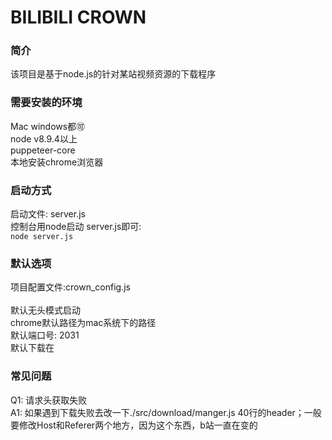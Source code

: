 BILIBILI CROWN
======
### 简介
该项目是基于node.js的针对某站视频资源的下载程序
### 需要安装的环境
Mac windows都:accept:<br>
node v8.9.4以上<br>
puppeteer-core<br>
本地安装chrome浏览器<br>
### 启动方式
启动文件: server.js<br>
控制台用node启动 server.js即可:<br>
`
node server.js
`
### 默认选项
项目配置文件:crown_config.js<br>
<br>
默认无头模式启动<br>
chrome默认路径为mac系统下的路径<br>
默认端口号: 2031<br>
默认下载在<br>
### 常见问题
Q1: 请求头获取失败<br>
A1: 如果遇到下载失败去改一下./src/download/manger.js 40行的header；一般要修改Host和Referer两个地方，因为这个东西，b站一直在变的<br>

